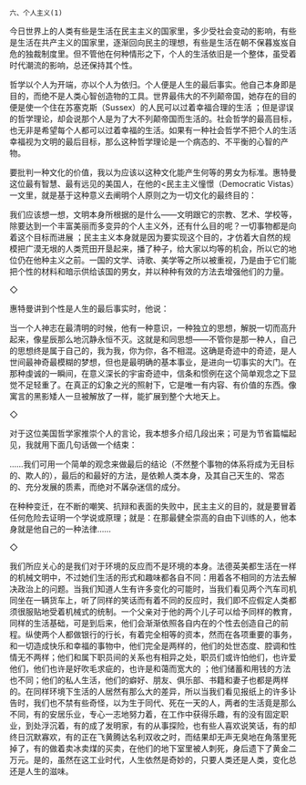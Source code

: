     六、个人主义(1) 

   今日世界上的人类有些是生活在民主主义的国家里，多少受社会变动的影响，有些是生活在共产主义的国家里，逐渐回向民主的理想，有些是生活在朝不保暮岌岌自危的独裁制度里。但不管他在何种情形之下，个人的生活依旧是一个整体，虽受着时代潮流的影响，总还保持其个性。

   哲学以个人为开端，亦以个人为依归。个人便是人生的最后事实。他自己本身即是目的，而绝不是人类心智创造物的工具。世界最伟大的不列颠帝国，她存在的目的便是使一个住在苏塞克斯（Sussex）的人民可以过着幸福合理的生活 ；但是谬误的哲学理论，却会说那个人是为了大不列颠帝国而生活的。社会哲学的最高目标，也无非是希望每个人都可以过着幸福的生活。如果有一种社会哲学不把个人的生活幸福视为文明的最后目标，那么这种哲学理论是一个病态的、不平衡的心智的产物。

   要批判一种文化的价值，我以为应该以这种文化能产生何等的男女为标准。惠特曼这位最有智慧、最有远见的美国人，在他的&lt;民主主义憧憬（Democratic Vistas）一文里，就是基于这种意义去阐明个人原则之为一切文化的最终目的：

   我们应该想一想，文明本身所根据的是什么——文明跟它的宗教、艺术、学校等，除要达到一个丰富美丽而多变异的个人主义外，还有什么目的呢？一切事物都是向着这个目标而进展 ；民主主义本身就是因为要实现这个目的，才仿着大自然的规模把广漠无垠的人类荒田开垦起来，播了种子，给大家以均等的机会，所以它的地位仍在他种主义之前。一国的文学、诗歌、美学等之所以被重视，乃是由于它们能把个性的材料和暗示供给该国的男女，并以种种有效的方法去增强他们的力量。

   ◇

   惠特曼讲到个性是人生的最后事实时，他说：

   当一个人神志在最清明的时候，他有一种意识，一种独立的思想，解脱一切而高升起来，像星辰那么地沉静永恒不灭。这就是和同思想——不管你是那一种人，自己的思想终是属于自己的，我为我，你为你，各不相混。这确是奇迹中的奇迹，是人世间最神奇最模糊的梦想，但也是最明确的基本事业，是进向一切事实的大门。在那种虔诚的一瞬间，在意义深长的宇宙奇迹中，信条和惯例在这个简单观念之下显觉不足轻重了。在真正的幻象之光的照射下，它是唯一有内容、有价值的东西。像寓言的黑影矮人一旦被解放了一样，能扩展到整个大地天上。

   ◇

   对于这位美国哲学家推崇个人的言论，我本想多介绍几段出来；可是为节省篇幅起见，我就用下面几句话做一个结束：

   ……我们可用一个简单的观念来做最后的结论（不然整个事物的体系将成为无目标的、欺人的），最后的和最好的方法，是依赖人类本身，及其自己天生的、常态的、充分发展的质素，而绝对不羼杂迷信的成分。

   在种种变迁，在不断的嘲笑、抗辩和表面的失败中，民主主义的目的，就是要冒着任何危险去证明一个学说或原理；就是：在那最健全崇高的自由下训练的人，他本身就是他自己的一种法律……

   ◇

   我们所应关心的是我们对于环境的反应而不是环境的本身。法德英美都生活在一样的机械文明中，不过她们生活的形式和趣味都各自不同：用着各不相同的方法去解决政治上的问题。当我们知道人生有许多变化的可能时，当我们看见两个汽车司机同坐在一辆货车上，听了同样的笑话而有着不同的反应时，我们即不应假定人类都须很服贴地受着机械式的统制。一个父亲对于他的两个儿子可以给予同样的教育，同样的生活基础，可是到后来，他们会渐渐依照各自内在的个性去创造自己的前程。纵使两个人都做银行的行长，有着完全相等的资本，然而在各项重要的事务，和一切造成快乐和幸福的事物中，他们完全是两样的，他们的处世态度、腔调和性情无不两样；他们和属下职员间的关系也有相异之处，职员们或许怕他们，也许爱他们，他们也许是好吹毛求疵的，也许是和蔼而宽大的 ；他们储蓄和用钱的方法也不同；他们的私人生活，他们的癖好、朋友、俱乐部、书籍和妻子也都是两样的。在同样环境下生活的人居然有那么大的差异，所以当我们看见报纸上的许多讣告时，我们也不禁有些奇怪，以为生于同代、死在一天的人，两者的生活竟是那么不同，有的安居乐业，专心一志地努力着，在工作中获得乐趣，有的没有固定职业，到处浮沉着，有的成了发明家，有的从事探险，也有些人喜欢说笑话，有的却终日沉默寡欢，有的正在飞黄腾达名利双收之时，而结果却无声无臭地在角落里死掉了，有的做着卖冰卖煤的买卖，在他们的地下室里被人刺死，身后遗下了黄金二万元。是的，虽然在这工业时代，人生依然是奇妙的，只要人类还是人类，变化总还是人生的滋味。

